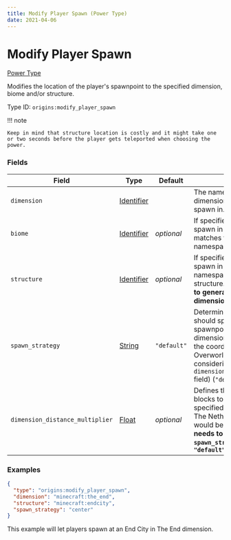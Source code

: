 ```yaml
---
title: Modify Player Spawn (Power Type)
date: 2021-04-06
---
```


# Modify Player Spawn

[Power Type](../power_types.md)

Modifies the location of the player's spawnpoint to the specified dimension, biome and/or structure.

Type ID: `origins:modify_player_spawn`

!!! note

    Keep in mind that structure location is costly and it might take one or two seconds before the player gets teleported when choosing the power.


### Fields

Field  | Type | Default | Description
-------|------|---------|-------------
`dimension` | [Identifier](../data_types/identifier.md) | | The namespace and ID of the dimension the player should spawn in.
`biome` | [Identifier](../data_types/identifier.md) | _optional_ | If specified, the player will only spawn in the biome that matches the specified namespace and ID.
`structure` | [Identifier](../data_types/identifier.md) | _optional_ | If specified, the player will only spawn in the specified namespace and ID of the structure. **The structure needs to generate in the specified dimension.**
`spawn_strategy` | [String](../data_types/string.md) | `"default"` | Determines whether the player should spawn near the world spawnpoint (0, 0) of the dimension (`"center"`) or near the coordinates of the Overworld spawnpoint (whilst considering the value of the `dimension_distance_multiplier` field) (`"default"`).
`dimension_distance_multiplier` | [Float](../data_types/float.md) | _optional_ | Defines the ratio of Overworld blocks to blocks in the specified dimension. e.g: for The Nether dimension, this would be set to `0.125`. **This needs to be set when `spawn_strategy` is set to `"default"`**


### Examples

```json
{
  "type": "origins:modify_player_spawn",
  "dimension": "minecraft:the_end",
  "structure": "minecraft:endcity",
  "spawn_strategy": "center"
}
```

This example will let players spawn at an End City in The End dimension.
